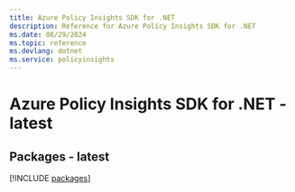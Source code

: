 ```yaml
---
title: Azure Policy Insights SDK for .NET
description: Reference for Azure Policy Insights SDK for .NET
ms.date: 08/29/2024
ms.topic: reference
ms.devlang: dotnet
ms.service: policyinsights
---
```

# Azure Policy Insights SDK for .NET - latest
## Packages - latest
[!INCLUDE [packages](policy-insights-index.md)]